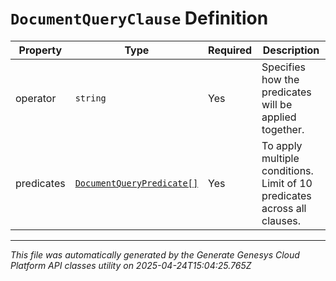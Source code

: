 # `DocumentQueryClause` Definition

| Property | Type | Required | Description |
|----------|------|----------|-------------|
| operator | `string` | Yes | Specifies how the predicates will be applied together. |
| predicates | [`DocumentQueryPredicate[]`](documentquerypredicate-definition.md) | Yes | To apply multiple conditions. Limit of 10 predicates across all clauses. |

---

*This file was automatically generated by the Generate Genesys Cloud Platform API classes utility on 2025-04-24T15:04:25.765Z*